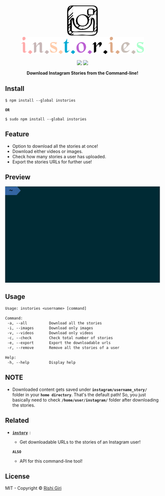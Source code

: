 <p align="center">
<br>
	<a href="https://www.npmjs.com/package/instories"><img src="media/logo.png" alt="instories" width="100"></a>
	<br>
	<img src="media/text4136.png" width="400">
	<br>
	<br>
	<a href="https://travis-ci.org/CodeDotJS/instories"><img src="https://travis-ci.org/CodeDotJS/instories.svg?branch=master"></a>
	<img src="https://img.shields.io/badge/code_style-XO-5ed9c7.svg">
</p>

<p align="center"><b>Download Instagram Stories from the Command-line!</b></p>


## Install

```
$ npm install --global instories
```
__`OR`__
```
$ sudo npm install --global instories
```

## Feature

- Option to download all the stories at once!
- Download either videos or images.
- Check how many stories a user has uploaded.
- Export the stories URLs for further use!

## Preview

<p align="center">
	<img src="media/preview.gif">
</p>


## Usage

```
Usage: instories <username> [command]

Command:
 -a, --all          Download all the stories
 -i, --images       Download only images
 -v, --videos       Download only videos
 -c, --check        Check total number of stories
 -e, --export       Export the downloadable urls
 -r, --remove       Remove all the stories of a user

Help:
 -h, --help         Display help

```

## NOTE

- Downloaded content gets saved under __`instagram/username_story/`__ folder in your __`home directory`__. That's the default path!
So, you just basically need to check __`/home/user/instagram/`__ folder after downloading the stories.

## Related

- __[`instory`](https://github.com/CodeDotJS/instory)__ `:`
	- Get downloadable URLs to the stories of an Instagram user!

	__`ALSO`__

	- API for this command-line tool!

## License

MIT - Copyright &copy; [Rishi Giri](http://rishi.ml)
